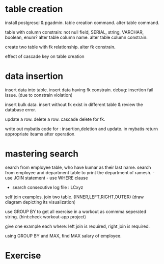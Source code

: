 
# table creation

install postgresql & pgadmin.
table creation command.
alter table command.

table with column constrain:    not null field, SERIAL, string, VARCHAR, boolean, enum?
alter table column name.
alter table column constrain.

create two table with fk relationship.
alter fk constrain.

effect of cascade key on table creation


# data insertion
insert data into table.
insert data having fk constrain.
debug:  insertion fail issue. (due to constrain violation)

insert bulk data.
insert without fk exist in different table & review the database error.

update a row.
delete a row.
cascade delete for fk.

write out mybatis code for : insertion,deletion and update.
in mybatis return appropriate iteams after operation.

# mastering search

search from employee table, who have kumar as their last name.
search from employee and department table to print the department of ramesh.
    - use JOIN statement
    - use WHERE clause

- search consecutive log file : LCxyz

self join examples.
join two table. (INNER,LEFT,RIGHT,OUTER) (draw diagram depicting its visualization)

use GROUP BY to get all exercise in a workout as commma seperated string. (hint:check workout-app project)

give one example each where: left join is required, right join is required.

using GROUP BY and MAX, find MAX salary of employee.







# Exercise
